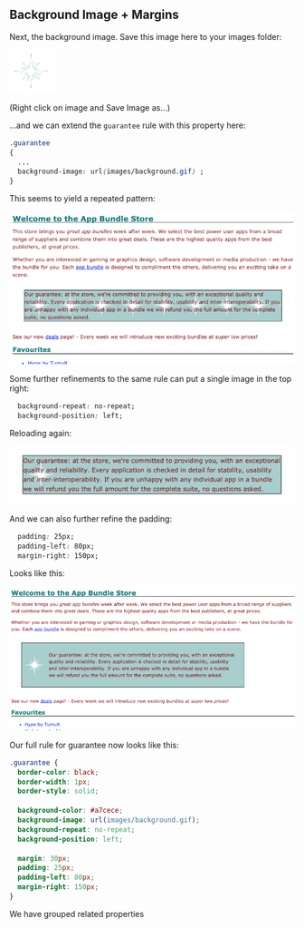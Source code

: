 ## Background Image + Margins

Next, the background image. Save this image here to your images folder:

![](./img/background.gif)

(Right click on image and Save Image as...)

...and we can extend the `guarantee` rule with this property here:

~~~css
.guarantee
{
  ...
  background-image: url(images/background.gif) ;
}
~~~

This seems to yield a repeated pattern:

![](./img/18.png)

Some further refinements to the same rule can put a single image in the top right:

~~~css
  background-repeat: no-repeat;
  background-position: left;
~~~

Reloading again:

![](./img/19.png)

And we can also further refine the padding:

~~~css
  padding: 25px;
  padding-left: 80px;
  margin-right: 150px;
~~~

Looks like this:

![](./img/20.png)

Our full rule for guarantee now looks like this:

~~~css
.guarantee {
  border-color: black;
  border-width: 1px;
  border-style: solid;

  background-color: #a7cece;
  background-image: url(images/background.gif);
  background-repeat: no-repeat;
  background-position: left;

  margin: 30px;
  padding: 25px;
  padding-left: 80px;
  margin-right: 150px;
}
~~~

We have grouped related properties 

